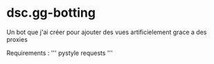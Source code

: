 # dsc.gg-botting
Un bot que j'ai créer pour ajouter des vues artificielement grace a des proxies

Requirements :
'''
pystyle
requests
'''
